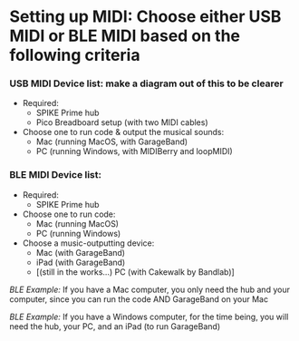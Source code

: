 # Setting up MIDI: Choose either USB MIDI or BLE MIDI based on the following criteria

### USB MIDI Device list: make a diagram out of this to be clearer

* Required:
    * SPIKE Prime hub
    * Pico Breadboard setup (with two MIDI cables)
* Choose one to run code & output the musical sounds:
    * Mac (running MacOS, with GarageBand)
    * PC (running Windows, with MIDIBerry and loopMIDI)

### BLE MIDI Device list:

* Required:
    * SPIKE Prime hub
* Choose one to run code:
    * Mac (running MacOS)
    * PC (running Windows)
* Choose a music-outputting device:
    * Mac (with GarageBand)
    * iPad (with GarageBand)
    * [(still in the works…) PC (with Cakewalk by Bandlab)]

_BLE Example:_ If you have a Mac computer, you only need the hub and your computer, since you can run the code AND GarageBand on your Mac

_BLE Example:_ If you have a Windows computer, for the time being, you will need the hub, your PC, and an iPad (to run GarageBand)
